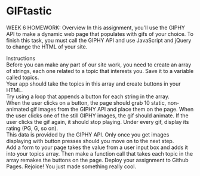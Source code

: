 # GIFtastic
WEEK 6 HOMEWORK: 
Overview  In this assignment, you'll use the GIPHY API to make a dynamic web page that populates with gifs of your choice. To finish this task, you must call the GIPHY API and use JavaScript and jQuery to change the HTML of your site.     

Instructions    
Before you can make any part of our site work, you need to create an array of strings, each one related to a topic that interests you. Save it to a variable called topics.   
Your app should take the topics in this array and create buttons in your HTML.   
Try using a loop that appends a button for each string in the array.   
When the user clicks on a button, the page should grab 10 static, non-animated gif images from the GIPHY API and place them on the page. When the user clicks one of the still GIPHY images, the gif should animate. If the user clicks the gif again, it should stop playing.  Under every gif, display its rating (PG, G, so on).   
This data is provided by the GIPHY API. Only once you get images displaying with button presses should you move on to the next step.   
Add a form to your page takes the value from a user input box and adds it into your topics array. Then make a function call that takes each topic in the array remakes the buttons on the page. Deploy your assignment to Github Pages. Rejoice! You just made something really cool.
